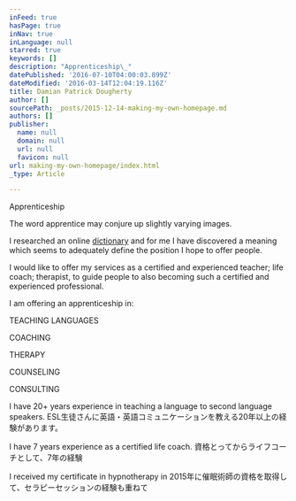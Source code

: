 ```yaml
---
inFeed: true
hasPage: true
inNav: true
inLanguage: null
starred: true
keywords: []
description: "Apprenticeship\_"
datePublished: '2016-07-10T04:00:03.899Z'
dateModified: '2016-03-14T12:04:19.116Z'
title: Damian Patrick Dougherty
author: []
sourcePath: _posts/2015-12-14-making-my-own-homepage.md
authors: []
publisher:
  name: null
  domain: null
  url: null
  favicon: null
url: making-my-own-homepage/index.html
_type: Article

---
```

Apprenticeship 

The word apprentice may conjure up slightly varying images.

I researched an online [dictionary][0] and for me I have discovered a meaning which seems to adequately define the position I hope to offer people.

I would like to offer my services as a certified and experienced teacher; life coach; therapist, to guide people to also becoming such a certified and experienced professional.

I am offering an apprenticeship in:

TEACHING LANGUAGES

COACHING

THERAPY

COUNSELING

CONSULTING

I have 20+ years experience in teaching a language to second language speakers. ESL生徒さんに英語・英語コミュニケーションを教える20年以上の経験があります。

I have 7 years experience as a certified life coach. 資格とってからライフコーチとして、7年の経験

I received my certificate in hypnotherapy in 2015年に催眠術師の資格を取得して、セラピーセッションの経験も重ねて

[0]: http://dictionary.reference.com/browse/apprenticeship